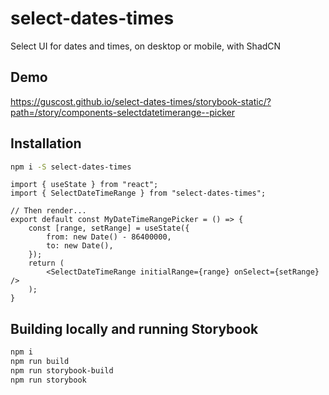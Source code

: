 # select-dates-times

Select UI for dates and times, on desktop or mobile, with ShadCN

## Demo

https://guscost.github.io/select-dates-times/storybook-static/?path=/story/components-selectdatetimerange--picker

## Installation

```bash
npm i -S select-dates-times

```

```tsx
import { useState } from "react";
import { SelectDateTimeRange } from "select-dates-times";

// Then render...
export default const MyDateTimeRangePicker = () => {
    const [range, setRange] = useState({
        from: new Date() - 86400000,
        to: new Date(),
    });
    return (
        <SelectDateTimeRange initialRange={range} onSelect={setRange} />
    );
}
```

## Building locally and running Storybook

```bash
npm i
npm run build
npm run storybook-build
npm run storybook
```
